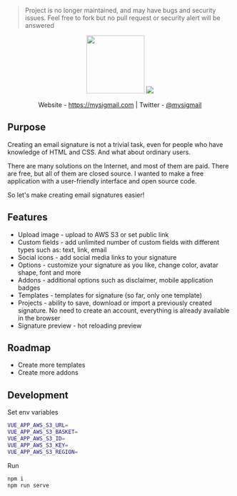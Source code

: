 > Project is no longer maintained, and may have bugs and security issues. Feel free to fork but no pull request or security alert will be answered

<p align="center">
  <img src="./logo.png" width="130px">
  <img src="./screenshot.png">
</p>
<p align="center">
  Website - <a href="https://mysigmail.com">https://mysigmail.com</a> | Twitter - <a href="https://twitter.com/mysigmail">@mysigmail</a>
</p>


## Purpose

Creating an email signature is not a trivial task, even for people who have knowledge of HTML and CSS. And what about ordinary users.

There are many solutions on the Internet, and most of them are paid. There are free, but all of them are closed source. I wanted to make a free application with a user-friendly interface and open source code.

So let's make creating email signatures easier!

## Features

- Upload image - upload to AWS S3 or set public link
- Custom fields - add unlimited number of custom fields with different types such as: text, link, email
- Social icons - add social media links to your signature
- Options - customize your signature as you like, change color, avatar shape, font and more
- Addons - additional options such as disclaimer, mobile application badges
- Templates - templates for signature (so far, only one template)
- Projects - ability to save, download or import a previously created signature. No need to create an account, everything is already available in the browser
- Signature preview - hot reloading preview

## Roadmap

- Create more templates
- Create more addons

## Development

Set env variables

```bash
VUE_APP_AWS_S3_URL=
VUE_APP_AWS_S3_BASKET=
VUE_APP_AWS_S3_ID=
VUE_APP_AWS_S3_KEY=
VUE_APP_AWS_S3_REGION=
```
Run

```bash
npm i
npm run serve
```
